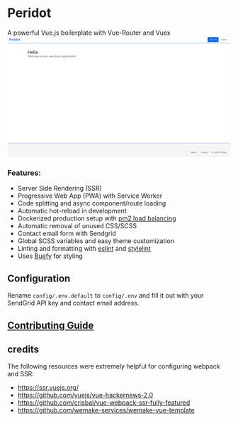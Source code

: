 
# Peridot
A powerful Vue.js boilerplate with Vue-Router and Vuex
![Screenshot](./docs/readme_resources/homepage.png)

### Features:
* Server Side Rendering (SSR)
* Progressive Web App (PWA) with Service Worker
* Code splitting and async component/route loading
* Automatic hot-reload in development
* Dockerized production setup with [pm2 load balancing](https://github.com/Unitech/pm2)
* Automatic removal of unused CSS/SCSS
* Contact email form with Sendgrid
* Global SCSS variables and easy theme customization
* Linting and formatting with [eslint](https://github.com/eslint/eslint) and [stylelint](https://github.com/stylelint/stylelint)
* Uses [Buefy](https://buefy.github.io/#/) for styling

## Configuration

Rename `config/.env.default` to `config/.env` and fill it out with your SendGrid API key and contact email address.

## [Contributing Guide](./docs/contributing.md)

## credits
The following resources were extremely helpful for configuring webpack and SSR:
* https://ssr.vuejs.org/
* https://github.com/vuejs/vue-hackernews-2.0
* https://github.com/crisbal/vue-webpack-ssr-fully-featured
* https://github.com/wemake-services/wemake-vue-template